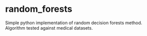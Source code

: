 # random_forests

Simple python implementation of random decision forests method. Algorithm tested against medical datasets.
